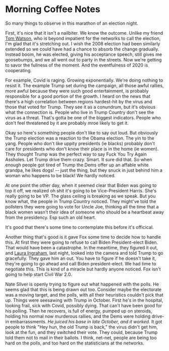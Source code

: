 # Morning Coffee Notes
So many things to observe in this marathon of an election night.  

First, it's nice that it isn't a nailbiter. We know the outcome. Unlike my friend <a href="https://twitter.com/tomwatson">Tom Watson</a>, who is beyond impatient for the networks to call the election, I'm glad that it's stretching out. I wish the 2008 election had been similarly extended so we could have had a chance to absorb the change gradually. Instead boom, he was elected, giving his acceptance speech, still gives me goosebumps, and we all went out to party in the streets. Now we're getting to savor the fullness of the moment. And the eventfulness of 2020 is cooperating. 

For example, Covid is raging. Growing exponentially. We're doing nothing to resist it. The example Trump set during the campaign, all those awful rallies, more awful because they were such good entertainment, is probably responsible for a good portion of the growth. I heard on the news that there's a high correlation between regions hardest-hit by the virus and those that voted for Trump. They see it as a conundrum, but it's obvious what the connection is. People who live in Trump Country don't see the virus as a threat. That's gotta be one of the biggest indicators. People who don't feel threatened by it are probably mroe likely to get it.

Okay so here's something people don't like to say out loud. But obviously the Trump election was a reaction to the Obama election. The yin to the yang. People who don't like uppity presidents (ie blacks) probably don't care for presidents who don't know their place is in the home (ie women). They thought Trump was the perfect way to say Fuck You Try Again Assholes. Let Trump drive them crazy. Smart. It sure did that. So when enough people got tired of Trump the Dems offer up an affable white grandpa, he likes dogs! -- just the thing, but they snuck in just behind him a woman who happens to be black! We hardly noticed. 

At one point the other day, when it seemed clear that Biden was going to top it off, we realized oh shit it's going to be Vice-President Harris. She's really going to be VP. The glass ceiling is breaking as we speak. But you know what, the people in Trump Country noticed. They might've told the pollsters they were going to vote for Uncle Joe, thinking all the time that a black women wasn't their idea of someone who should be a heartbeat away from the presidency. Esp such an old heart. 

It's good that there's some time to contemplate this before it's officical.

Another thing that's good is it gave Fox some time to decide how to handle this. At first they were going to refuse to call Biden President-elect Biden. That would have been a catastrophe. In the meantime, they figured it out, and <a href="https://twitter.com/Acyn/status/1324918336988221441">Laura Ingraham</a>, last night, looked into the camera and told Trump to go gracefully. They gave him an out. You have to figure if he doesn't take it, they're going to go ahead and call Biden president-elect. We had time to negotiate this. This is kind of a miracle but hardly anyone noticed. Fox isn't going to help start Civil War 2.0. 

Nate SIlver is openly trying to figure out what happened with the polls. He seems glad that this is being drawn out too. Consider maybe the electorate was a moving target, and the polls, with all their heuristics couldn't pick that up. Things were seesawing with Trump in October. First he's in the hospital, looking frail, sick with Covid, possibly dying. That can't have been good for his polling. Then he recovers, is full of energy, pumped up on steroids, holding his normal now murderous rallies, and the Dems were holding drive-in embarrassments. <i>He juiced his base in late October, and it worked. </i>It got people to think "Hey hun, the old Trump is back," the virus didn't get him, look at the fun, and they switched their vote. They could, because Trump told them not to mail in their ballots. I think, net-net, people are being too hard on the polls, and too hard on the statisticians at the networks. 

